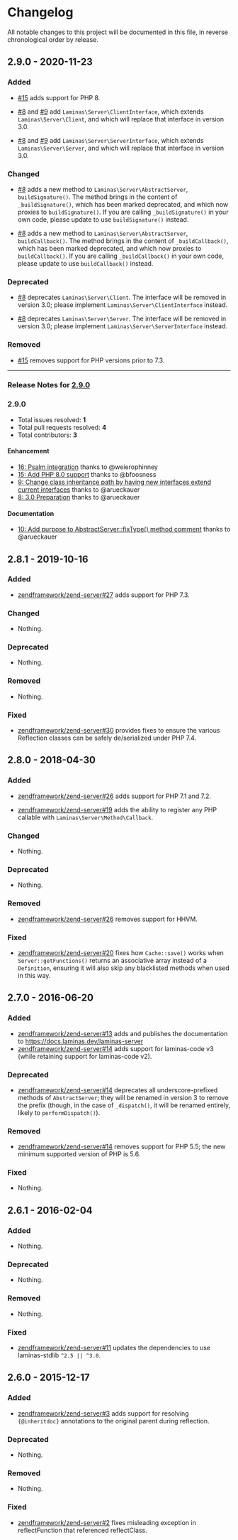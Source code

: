 # Changelog

All notable changes to this project will be documented in this file, in reverse chronological order by release.

## 2.9.0 - 2020-11-23

### Added

- [#15](https://github.com/laminas/laminas-server/pull/15) adds support for PHP 8.

- [#8](https://github.com/laminas/laminas-server/pull/8) and [#9](https://github.com/laminas/laminas-server/pull/9) add `Laminas\Server\ClientInterface`, which extends `Laminas\Server\Client`, and which will replace that interface in version 3.0.

- [#8](https://github.com/laminas/laminas-server/pull/8) and [#9](https://github.com/laminas/laminas-server/pull/9) add `Laminas\Server\ServerInterface`, which extends `Laminas\Server\Server`, and which will replace that interface in version 3.0.

### Changed

- [#8](https://github.com/laminas/laminas-server/pull/8) adds a new method to `Laminas\Server\AbstractServer`, `buildSignature()`. The method brings in the content of `_buildSignature()`, which has been marked deprecated, and which now proxies to `buildSignature()`. If you are calling `_buildSignature()` in your own code, please update to use `buildSignature()` instead.

- [#8](https://github.com/laminas/laminas-server/pull/8) adds a new method to `Laminas\Server\AbstractServer`, `buildCallback()`. The method brings in the content of `_buildCallback()`, which has been marked deprecated, and which now proxies to `buildCallback()`. If you are calling `_buildCallback()` in your own code, please update to use `buildCallback()` instead.

### Deprecated

- [#8](https://github.com/laminas/laminas-server/pull/8) deprecates `Laminas\Server\Client`. The interface will be removed in version 3.0; please implement `Laminas\Server\ClientInterface` instead.

- [#8](https://github.com/laminas/laminas-server/pull/8) deprecates `Laminas\Server\Server`. The interface will be removed in version 3.0; please implement `Laminas\Server\ServerInterface` instead.

### Removed

- [#15](https://github.com/laminas/laminas-server/pull/15) removes support for PHP versions prior to 7.3.


-----

### Release Notes for [2.9.0](https://github.com/laminas/laminas-server/milestone/2)



### 2.9.0

- Total issues resolved: **1**
- Total pull requests resolved: **4**
- Total contributors: **3**

#### Enhancement

 - [16: Psalm integration](https://github.com/laminas/laminas-server/pull/16) thanks to @weierophinney
 - [15: Add PHP 8.0 support](https://github.com/laminas/laminas-server/pull/15) thanks to @bfoosness
 - [9: Change class inheritance path by having new interfaces extend current interfaces](https://github.com/laminas/laminas-server/pull/9) thanks to @arueckauer
 - [8: 3.0 Preparation](https://github.com/laminas/laminas-server/pull/8) thanks to @arueckauer

#### Documentation

 - [10: Add purpose to AbstractServer::fixType() method comment](https://github.com/laminas/laminas-server/issues/10) thanks to @arueckauer

## 2.8.1 - 2019-10-16

### Added

- [zendframework/zend-server#27](https://github.com/zendframework/zend-server/pull/27) adds support for PHP 7.3.

### Changed

- Nothing.

### Deprecated

- Nothing.

### Removed

- Nothing.

### Fixed

- [zendframework/zend-server#30](https://github.com/zendframework/zend-server/pull/30) provides fixes to ensure the various Reflection classes can be safely de/serialized under PHP 7.4.

## 2.8.0 - 2018-04-30

### Added

- [zendframework/zend-server#26](https://github.com/zendframework/zend-server/pull/26) adds support for PHP 7.1 and 7.2.

- [zendframework/zend-server#19](https://github.com/zendframework/zend-server/pull/19) adds the ability to register any PHP callable with `Laminas\Server\Method\Callback`.

### Changed

- Nothing.

### Deprecated

- Nothing.

### Removed

- [zendframework/zend-server#26](https://github.com/zendframework/zend-server/pull/26) removes support for HHVM.

### Fixed

- [zendframework/zend-server#20](https://github.com/zendframework/zend-server/pull/20) fixes how `Cache::save()` works when `Server::getFunctions()` returns an
  associative array instead of a `Definition`, ensuring it will also skip
  any blacklisted methods when used in this way.

## 2.7.0 - 2016-06-20

### Added

- [zendframework/zend-server#13](https://github.com/zendframework/zend-server/pull/13) adds and publishes
  the documentation to https://docs.laminas.dev/laminas-server
- [zendframework/zend-server#14](https://github.com/zendframework/zend-server/pull/14) adds support for
  laminas-code v3 (while retaining support for laminas-code v2).

### Deprecated

- [zendframework/zend-server#14](https://github.com/zendframework/zend-server/pull/14) deprecates all
  underscore-prefixed methods of `AbstractServer`; they will be renamed in
  version 3 to remove the prefix (though, in the case of `_dispatch()`, it will
  be renamed entirely, likely to `performDispatch()`).

### Removed

- [zendframework/zend-server#14](https://github.com/zendframework/zend-server/pull/14) removes support
  for PHP 5.5; the new minimum supported version of PHP is 5.6.

### Fixed

- Nothing.

## 2.6.1 - 2016-02-04

### Added

- Nothing.

### Deprecated

- Nothing.

### Removed

- Nothing.

### Fixed

- [zendframework/zend-server#11](https://github.com/zendframework/zend-server/pull/11) updates the
  dependencies to use laminas-stdlib `^2.5 || ^3.0`.

## 2.6.0 - 2015-12-17

### Added

- [zendframework/zend-server#3](https://github.com/zendframework/zend-server/pull/3) adds support for
  resolving `{@inheritdoc}` annotations to the original parent during
  reflection.

### Deprecated

- Nothing.

### Removed

- Nothing.

### Fixed

- [zendframework/zend-server#2](https://github.com/zendframework/zend-server/pull/2) fixes misleading
  exception in reflectFunction that referenced reflectClass.
